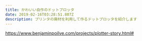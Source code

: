 ```yaml
---
title: かわいい自作のドットプロッタ
date: 2019-02-16T03:28:51.807Z
description: プリンタの廃材を利用して作るドットプロッタを紹介します
---
```

https://www.benjaminpoilve.com/projects/plotter-story.html#
